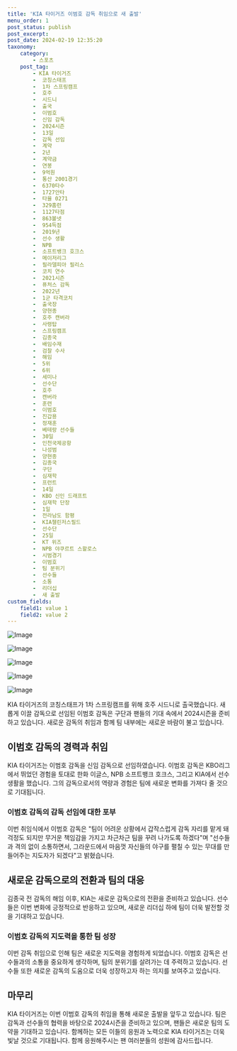 ```yaml
---
title: 'KIA 타이거즈 이범호 감독 취임으로 새 출발'
menu_order: 1
post_status: publish
post_excerpt: 
post_date: 2024-02-19 12:35:20
taxonomy:
    category:
        - 스포츠
    post_tag:
        - KIA 타이거즈
        -  코칭스태프
        -  1차 스프링캠프
        -  호주
        -  시드니
        -  출국
        -  이범호
        -  신임 감독
        -  2024시즌
        -  13일
        -  감독 선임
        -  계약
        -  2년
        -  계약금
        -  연봉
        -  9억원
        -  통산 2001경기
        -  6370타수
        -  1727안타
        -  타율 0271
        -  329홈런
        -  1127타점
        -  863볼넷
        -  954득점
        -  2019년
        -  선수 생활
        -  NPB
        -  소프트뱅크 호크스
        -  메이저리그
        -  필라델피아 필리스
        -  코치 연수
        -  2021시즌
        -  퓨처스 감독
        -  2022년
        -  1군 타격코치
        -  출국장
        -  양현종
        -  호주 캔버라
        -  사령탑
        -  스프링캠프
        -  김종국
        -  배임수재
        -  검찰 수사
        -  해임
        -  5위
        -  6위
        -  세미나
        -  선수단
        -  호주
        -  캔버라
        -  훈련
        -  이범호
        -  진갑용
        -  정재훈
        -  베테랑 선수들
        -  30일
        -  인천국제공항
        -  나성범
        -  양현종
        -  김종국
        -  구단
        -  심재학
        -  프런트
        -  14일
        -  KBO 신인 드래프트
        -  심재학 단장
        -  1일
        -  전라남도 함평
        -  KIA챌린저스필드
        -  선수단
        -  25일
        -  KT 위즈
        -  NPB 야쿠르트 스왈로스
        -  시범경기
        -  이범호
        -  팀 분위기
        -  선수들
        -  소통
        -  리더십
        -  새 출발
custom_fields:
    field1: value 1
    field2: value 2
---
```


![Image](https://imgnews.pstatic.net/image/311/2024/02/13/0001690919_001_20240213104101301.jpg?type=w647)

![Image](https://imgnews.pstatic.net/image/311/2024/02/13/0001690919_002_20240213104101353.jpg?type=w647)

![Image](https://imgnews.pstatic.net/image/311/2024/02/13/0001690919_003_20240213104101397.jpg?type=w647)

![Image](https://imgnews.pstatic.net/image/311/2024/02/13/0001690919_004_20240213104101433.jpg?type=w647)

![Image](https://imgnews.pstatic.net/image/311/2024/02/13/0001690919_005_20240213104101483.jpg?type=w647)

KIA 타이거즈의 코칭스태프가 1차 스프링캠프를 위해 호주 시드니로 출국했습니다. 새롭게 이끌 감독으로 선임된 이범호 감독은 구단과 팬들의 기대 속에서 2024시즌을 준비하고 있습니다. 새로운 감독의 취임과 함께 팀 내부에는 새로운 바람이 불고 있습니다.
## 이범호 감독의 경력과 취임
KIA 타이거즈는 이범호 감독을 신임 감독으로 선임하였습니다. 이범호 감독은 KBO리그에서 뛰었던 경험을 토대로 한화 이글스, NPB 소프트뱅크 호크스, 그리고 KIA에서 선수 생활을 했습니다. 그의 감독으로서의 역량과 경험은 팀에 새로운 변화를 가져다 줄 것으로 기대됩니다.
### 이범호 감독의 감독 선임에 대한 포부
이번 취임식에서 이범호 감독은 "팀이 어려운 상황에서 갑작스럽게 감독 자리를 맡게 돼 걱정도 되지만 무거운 책임감을 가지고 차근차근 팀을 꾸려 나가도록 하겠다"며 "선수들과 격의 없이 소통하면서, 그라운드에서 마음껏 자신들의 야구를 펼칠 수 있는 무대를 만들어주는 지도자가 되겠다"고 밝혔습니다.
## 새로운 감독으로의 전환과 팀의 대응
김종국 전 감독의 해임 이후, KIA는 새로운 감독으로의 전환을 준비하고 있습니다. 선수들은 이번 변화에 긍정적으로 반응하고 있으며, 새로운 리더십 하에 팀이 더욱 발전할 것을 기대하고 있습니다.
### 이범호 감독의 지도력을 통한 팀 성장
이번 감독 취임으로 인해 팀은 새로운 지도력을 경험하게 되었습니다. 이범호 감독은 선수들과의 소통을 중요하게 생각하며, 팀의 분위기를 살려가는 데 주력하고 있습니다. 선수들 또한 새로운 감독의 도움으로 더욱 성장하고자 하는 의지를 보여주고 있습니다.
## 마무리
KIA 타이거즈는 이번 이범호 감독의 취임을 통해 새로운 출발을 앞두고 있습니다. 팀은 감독과 선수들의 협력을 바탕으로 2024시즌을 준비하고 있으며, 팬들은 새로운 팀의 도약을 기대하고 있습니다. 함께하는 모든 이들의 응원과 노력으로 KIA 타이거즈는 더욱 빛날 것으로 기대됩니다. 함께 응원해주시는 팬 여러분들의 성원에 감사드립니다.
